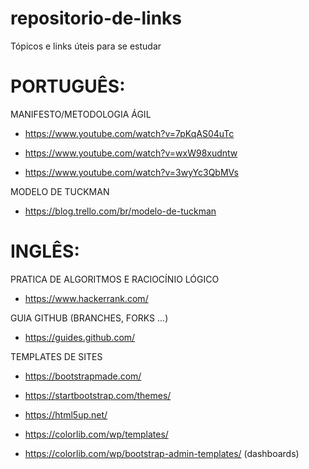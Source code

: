 # repositorio-de-links
Tópicos e links úteis para se estudar


# PORTUGUÊS:

MANIFESTO/METODOLOGIA ÁGIL

- https://www.youtube.com/watch?v=7pKqAS04uTc

- https://www.youtube.com/watch?v=wxW98xudntw

- https://www.youtube.com/watch?v=3wyYc3QbMVs


MODELO DE TUCKMAN

- https://blog.trello.com/br/modelo-de-tuckman



# INGLÊS:

PRATICA DE ALGORITMOS E RACIOCÍNIO LÓGICO

- https://www.hackerrank.com/


GUIA GITHUB (BRANCHES, FORKS ...)

- https://guides.github.com/

TEMPLATES DE SITES 

- https://bootstrapmade.com/

- https://startbootstrap.com/themes/

- https://html5up.net/

- https://colorlib.com/wp/templates/

- https://colorlib.com/wp/bootstrap-admin-templates/ (dashboards)


